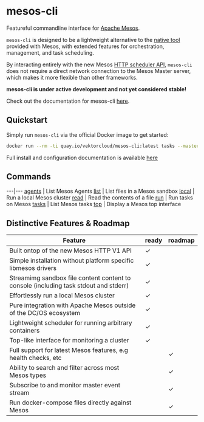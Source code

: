# mesos-cli

Featureful commandline interface for [Apache Mesos](http://mesos.apache.com).

`mesos-cli` is designed to be a lightweight alternative to the [native tool](https://github.com/apache/mesos/tree/master/src/cli) provided with Mesos, with extended features for orchestration, management, and task scheduling.

By interacting entirely with the new Mesos [HTTP scheduler API](http://mesos.apache.org/documentation/latest/scheduler-http-api/), `mesos-cli` does not require a direct network connection to the Mesos Master server, which makes it more flexible than other frameworks.

**mesos-cli is under active development and not yet considered stable!**

Check out the documentation for mesos-cli [here](https://vektorlab.github.io/mesos-cli).

## Quickstart
Simply run `mesos-cli` via the official Docker image to get started:
```bash
docker run --rm -ti quay.io/vektorcloud/mesos-cli:latest tasks --master http://your-mesos-server:5050
```
Full install and configuration documentation is available [here](https://vektorlab.github.io/mesos-cli/getting-started/)

## Commands
---|---
[agents][usage_agents] | List Mesos Agents
[list][usage_list] | List files in a Mesos sandbox
[local][usage_local] | Run a local Mesos cluster
[read][usage_read] | Read the contents of a file
[run][usage_run] | Run tasks on Mesos
[tasks][usage_tasks] | List Mesos tasks
[top][usage_top] | Display a Mesos top interface

## Distinctive Features & Roadmap

| Feature                                                                             |ready|roadmap|
|-------------------------------------------------------------------------------------|-----|-------|
| Built ontop of the new Mesos HTTP V1 API                                            |✓    |       |
| Simple installation without platform specific libmesos drivers                      |✓    |       |
| Streamimg sandbox file content content to console (including task stdout and stderr)|✓    |       |
| Effortlessly run a local Mesos cluster                                              |✓    |       |
| Pure integration with Apache Mesos outside of the DC/OS ecosystem                   |✓    |       |
| Lightweight scheduler for running arbitrary containers                              |✓    |       |
| Top-like interface for monitoring a cluster                                         |✓    |       |
| Full support for latest Mesos features, e.g health checks, etc                      |     |✓      |
| Ability to search and filter across most Mesos types                                |     |✓      |
| Subscribe to and monitor master event stream                                        |     |✓      |
| Run docker-compose files directly against Mesos                                     |     |✓      |

[usage_agents]: https://vektorlab.github.io/mesos-cli/usage/agents
[usage_list]: https://vektorlab.github.io/mesos-cli/usage/list
[usage_local]: https://vektorlab.github.io/mesos-cli/usage/local
[usage_read]: https://vektorlab.github.io/mesos-cli/usage/read
[usage_run]: https://vektorlab.github.io/mesos-cli/usage/run
[usage_tasks]: https://vektorlab.github.io/mesos-cli/usage/tasks
[usage_top]: https://vektorlab.github.io/mesos-cli/usage/top
